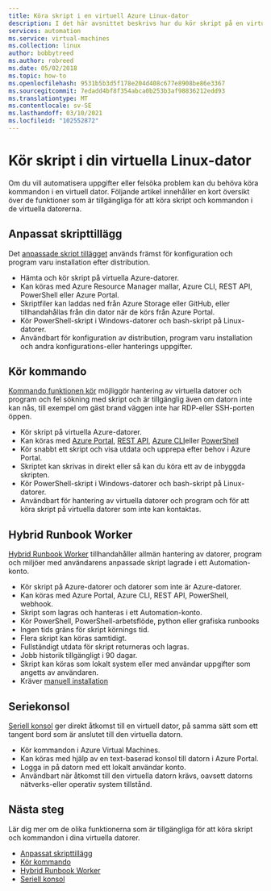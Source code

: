 ```yaml
---
title: Köra skript i en virtuell Azure Linux-dator
description: I det här avsnittet beskrivs hur du kör skript på en virtuell dator
services: automation
ms.service: virtual-machines
ms.collection: linux
author: bobbytreed
ms.author: robreed
ms.date: 05/02/2018
ms.topic: how-to
ms.openlocfilehash: 9531b5b3d5f178e204d408c677e8908be86e3367
ms.sourcegitcommit: 7edadd4bf8f354abca0b253b3af98836212edd93
ms.translationtype: MT
ms.contentlocale: sv-SE
ms.lasthandoff: 03/10/2021
ms.locfileid: "102552872"
---
```

# <a name="run-scripts-in-your-linux-vm"></a>Kör skript i din virtuella Linux-dator

Om du vill automatisera uppgifter eller felsöka problem kan du behöva köra kommandon i en virtuell dator. Följande artikel innehåller en kort översikt över de funktioner som är tillgängliga för att köra skript och kommandon i de virtuella datorerna.

## <a name="custom-script-extension"></a>Anpassat skripttillägg

Det [anpassade skript tillägget](../extensions/custom-script-linux.md) används främst för konfiguration och program varu installation efter distribution.

* Hämta och kör skript på virtuella Azure-datorer.
* Kan köras med Azure Resource Manager mallar, Azure CLI, REST API, PowerShell eller Azure Portal.
* Skriptfiler kan laddas ned från Azure Storage eller GitHub, eller tillhandahållas från din dator när de körs från Azure Portal.
* Kör PowerShell-skript i Windows-datorer och bash-skript på Linux-datorer.
* Användbart för konfiguration av distribution, program varu installation och andra konfigurations-eller hanterings uppgifter.

## <a name="run-command"></a>Kör kommando

[Kommando funktionen kör](run-command.md) möjliggör hantering av virtuella datorer och program och fel sökning med skript och är tillgänglig även om datorn inte kan nås, till exempel om gäst brand väggen inte har RDP-eller SSH-porten öppen.

* Kör skript på virtuella Azure-datorer.
* Kan köras med [Azure Portal](run-command.md), [REST API](/rest/api/compute/virtual%20machines%20run%20commands/runcommand), [Azure CLI](/cli/azure/vm/run-command#az_vm_run_command_invoke)eller [PowerShell](/powershell/module/az.compute/invoke-azvmruncommand)
* Kör snabbt ett skript och visa utdata och upprepa efter behov i Azure Portal.
* Skriptet kan skrivas in direkt eller så kan du köra ett av de inbyggda skripten.
* Kör PowerShell-skript i Windows-datorer och bash-skript på Linux-datorer.
* Användbart för hantering av virtuella datorer och program och för att köra skript på virtuella datorer som inte kan kontaktas.

## <a name="hybrid-runbook-worker"></a>Hybrid Runbook Worker

[Hybrid Runbook Worker](../../automation/automation-hybrid-runbook-worker.md) tillhandahåller allmän hantering av datorer, program och miljöer med användarens anpassade skript lagrade i ett Automation-konto.

* Kör skript på Azure-datorer och datorer som inte är Azure-datorer.
* Kan köras med Azure Portal, Azure CLI, REST API, PowerShell, webhook.
* Skript som lagras och hanteras i ett Automation-konto.
* Kör PowerShell, PowerShell-arbetsflöde, python eller grafiska runbooks
* Ingen tids gräns för skript körnings tid.
* Flera skript kan köras samtidigt.
* Fullständigt utdata för skript returneras och lagras.
* Jobb historik tillgängligt i 90 dagar.
* Skript kan köras som lokalt system eller med användar uppgifter som angetts av användaren.
* Kräver [manuell installation](../../automation/automation-windows-hrw-install.md)

## <a name="serial-console"></a>Seriekonsol

[Seriell konsol](../troubleshooting/serial-console-linux.md) ger direkt åtkomst till en virtuell dator, på samma sätt som ett tangent bord som är anslutet till den virtuella datorn.

* Kör kommandon i Azure Virtual Machines.
* Kan köras med hjälp av en text-baserad konsol till datorn i Azure Portal.
* Logga in på datorn med ett lokalt användar konto.
* Användbart när åtkomst till den virtuella datorn krävs, oavsett datorns nätverks-eller operativ system tillstånd.

## <a name="next-steps"></a>Nästa steg

Lär dig mer om de olika funktionerna som är tillgängliga för att köra skript och kommandon i dina virtuella datorer.

* [Anpassat skripttillägg](../extensions/custom-script-linux.md)
* [Kör kommando](run-command.md)
* [Hybrid Runbook Worker](../../automation/automation-hybrid-runbook-worker.md)
* [Seriell konsol](../troubleshooting/serial-console-linux.md)
